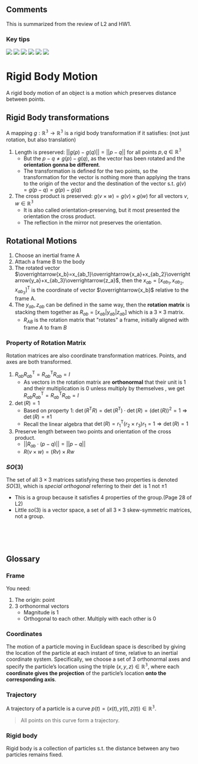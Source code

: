 ## Comments
This is summarized from the review of L2 and HW1.

### Key tips
![](./Figures/rotation.jpg)
![](./Figures/GeneralMotion.png)
![](./Figures/RigidBodyMotion-Twist.png)
![](./Figures/RigidBodyMotion-Twist-2.png)
![](./Figures/RigidBodyMotion-Screw.png)
![](./Figures/tips.jpg)
   

# Rigid Body Motion
A rigid body motion of an object is a motion which preserves distance between points.

## Rigid Body transformations
A mapping $g:\mathbb{R^3} \rightarrow \mathbb{R^3}$ is a rigid body transformation if it satisfies: (not just rotation, but also translation)
1. Length is preserved: $\left |\left|  g(p)-g(q)  \right|\right| = \left |\left|  p-q  \right|\right|$ for all points $p, q \in \mathbb{R^3}$
    - But the $p-q\not= g(p)-g(q)$, as the vector has been rotated and the **orientation gonna be different**.
    - The transformation is defined for the two points, so the transformation for the vector is nothing more than applying the trans to the origin of the vector and the destination of the vector s.t. $g(v)=g(p-q)=g(p)-g(q)$
2. The cross product is preserved: $g(v\times{w})=g(v)\times{g(w)}$ for all vectors $v,w \in \mathbb{R^3}$
    - It is also called orientation-preserving, but it most presented the orientation the cross product.
    - The reflection in the mirror not preserves the orientation.

## Rotational Motions
1. Choose an inertial frame A
2. Attach a frame B to the body
3. The rotated vector $\overrightarrow{x_b}=x_{ab_1}\overrightarrow{x_a}+x_{ab_2}\overrightarrow{y_a}+x_{ab_3}\overrightarrow{z_a}$, then the $x_{ab}=[x_{ab_1}, x_{ab_2}, x_{ab_3}]^\mathsf{T}$ is the coordinate of vector $\overrightarrow{x_b}$ relative to the frame A.
4. The $y_{ab}, z_{ab}$ can be defined in the same way, then the **rotation matrix** is stacking them together as $R_{ab}=[x_{ab}|y_{ab}|z_{ab}]$ which is a $3\times{3}$ matrix.
    - $R_{AB}$ is the rotation matrix that "rotates" a frame, initially aligned with frame ${A}$ to fram ${B}$

### Property of Rotation Matrix
Rotation matrices are also coordinate transformation matrices. Points, and axes are both transformed.
1. $R_{ab}R^{\mathsf{T}}_{ab}=R^{\mathsf{T}}_{ab}R_{ab}=I$
      - As vectors in the rotation matrix are **orthonormal** that their unit is 1 and their multiplication is 0 unless multiply by themselves , we get $R_{ab}R^{\mathsf{T}}_{ab}=R^{\mathsf{T}}_{ab}R_{ab}=I$
2. $\det(R)=1$
    - Based on property 1:  $\det(R^{\mathsf{T}}R)=\det(R^{\mathsf{T}})\cdot \det(R)=(\det(R))^2=1 \Rightarrow \det(R)=\pm 1$
    - Recall the linear algebra that $\det(R)=r^{\mathsf{T}}_1(r_2\times r_3)r_1=1 \Rightarrow \det(R) = 1$
3. Preserve length between two points and orientation of the cross product.
    - $\left | \left |  R_{ab}\cdot (p-q) \right | \right | = \left | \left | p-q \right | \right |$
    - $R(v\times w)=(Rv)\times Rw$

### $SO(3)$
The set of all $3\times 3$ matrices satisfying these two properties is denoted $SO(3)$, which is *special orthogonal* referring to their $\det$ is 1 not $\pm 1$
- This is a group because it satisfies 4 properties of the group.(Page 28 of L2)
- Little $so(3)$ is a vector space, a set of all $3\times 3$ skew-symmetric matrices, not a group.

<br>
<br>
<br>

## Glossary
### Frame
You need:
1. The origin: point
2. 3 orthonormal vectors
    - Magnitude is 1
    - Orthogonal to each other. Multiply with each other is 0

### Coordinates
The motion of a particle moving in Euclidean space is described by giving the location of the particle at each instant of time, relative to an inertial coordinate system. Specifically, we choose a set of 3 orthonormal axes and specify the particle’s location using the triple $(x,y,z)\in \mathbb{R^3}$, where each **coordinate gives the projection** of the particle’s location **onto the corresponding axis**.

### Trajectory
A trajectory of a particle is a curve $p(t)=(x(t), y(t), z(t))\in{\mathbb{R^3}}$.
> All points on this curve form a trajectory.


### Rigid body
Rigid body is a collection of particles s.t. the distance between any two particles remains fixed. 
